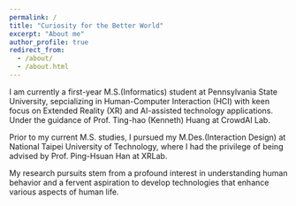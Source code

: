 ```yaml
---
permalink: /
title: "Curiosity for the Better World"
excerpt: "About me"
author_profile: true
redirect_from: 
  - /about/
  - /about.html
---
```


I am currently a first-year M.S.(Informatics) student at Pennsylvania State University, sepcializing in Human-Computer Interaction (HCI) with keen focus on Extended Reality (XR) and  AI-assisted technology applications. Under the guidance of Prof. Ting-hao (Kenneth) Huang at CrowdAI Lab. 

Prior to my current M.S. studies, I pursued my M.Des.(Interaction Design) at National Taipei University of Technology, where I had the privilege of being advised by Prof. Ping-Hsuan Han at XRLab. 

My research pursuits stem from a profound interest in understanding human behavior and a fervent aspiration to develop technologies that enhance various aspects of human life.